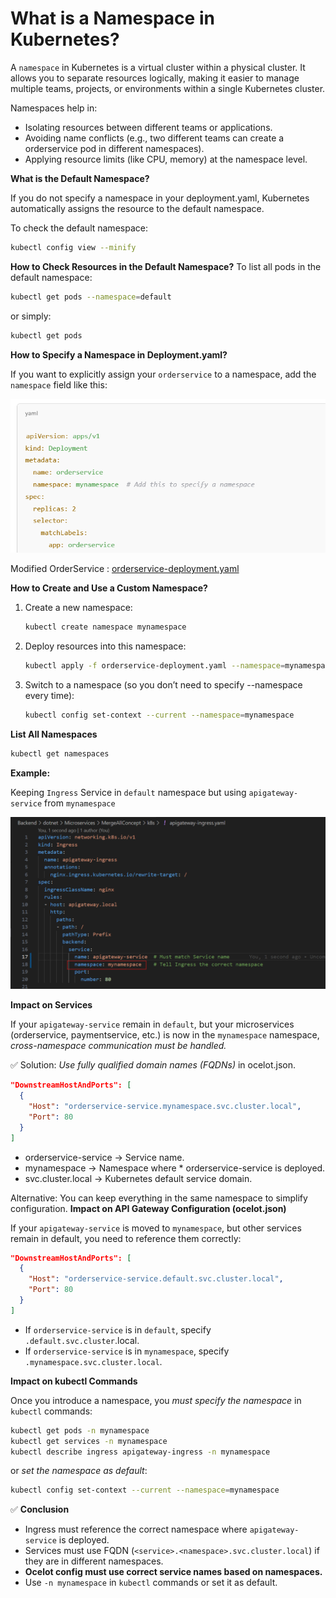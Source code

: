 # What is a Namespace in Kubernetes?

A `namespace` in Kubernetes is a virtual cluster within a physical cluster. It allows you to separate resources logically, making it easier to manage multiple teams, projects, or environments within a single Kubernetes cluster.

Namespaces help in:

* Isolating resources between different teams or applications.
* Avoiding name conflicts (e.g., two different teams can create a orderservice pod in different namespaces).
* Applying resource limits (like CPU, memory) at the namespace level.

**What is the Default Namespace?**

If you do not specify a namespace in your deployment.yaml, Kubernetes automatically assigns the resource to the default namespace.

To check the default namespace:
```bash
kubectl config view --minify 
```
**How to Check Resources in the Default Namespace?**
To list all pods in the default namespace:
```bash
kubectl get pods --namespace=default
```
or simply:

```bash
kubectl get pods
```
**How to Specify a Namespace in Deployment.yaml?**

If you want to explicitly assign your `orderservice` to a namespace, add the `namespace` field like this:

![order_namespace](../imgs/order_namespace.png)

Modified OrderService : [orderservice-deployment.yaml](../orderservice-deployment.yaml)


**How to Create and Use a Custom Namespace?**

1.  Create a new namespace:
    ```bash
    kubectl create namespace mynamespace
    ```
2.  Deploy resources into this namespace:
    ```bash
    kubectl apply -f orderservice-deployment.yaml --namespace=mynamespace
    ```
3. Switch to a namespace (so you don’t need to specify --namespace every time):
    ```bash
    kubectl config set-context --current --namespace=mynamespace
    ```
**List All Namespaces**

```bash
kubectl get namespaces
```

**Example:** 

Keeping `Ingress` Service in `default` namespace but using `apigateway-service` from `mynamespace`

![Ingress_apigatway](../imgs/Ingress_apigateway.png)


**Impact on Services**

If your `apigateway-service` remain in `default`, but your microservices (orderservice, paymentservice, etc.) is now in the `mynamespace` namespace, *cross-namespace communication must be handled.*

✅ Solution: *Use fully qualified domain names (FQDNs)* in ocelot.json.

```json
"DownstreamHostAndPorts": [
  {
    "Host": "orderservice-service.mynamespace.svc.cluster.local",
    "Port": 80
  }
]
```
* orderservice-service → Service name.
* mynamespace → Namespace where * orderservice-service is deployed.
* svc.cluster.local → Kubernetes default service domain.

Alternative: You can keep everything in the same namespace to simplify configuration.
**Impact on API Gateway Configuration (ocelot.json)**

If your `apigateway-service` is moved to `mynamespace`, but other services remain in default, you need to reference them correctly:

```json
"DownstreamHostAndPorts": [
  {
    "Host": "orderservice-service.default.svc.cluster.local",
    "Port": 80
  }
]
```
* If `orderservice-service` is in `default`, specify `.default.svc.cluster`.local.
* If `orderservice-service` is in `mynamespace`, specify `.mynamespace.svc.cluster.local`.

**Impact on kubectl Commands**

Once you introduce a namespace, you *must specify the namespace* in `kubectl` commands:
```bash
kubectl get pods -n mynamespace
kubectl get services -n mynamespace
kubectl describe ingress apigateway-ingress -n mynamespace
```
or *set the namespace as default*:

```bash
kubectl config set-context --current --namespace=mynamespace
```
✅ **Conclusion**

* Ingress must reference the correct namespace where `apigateway-service` is deployed.
* Services must use FQDN (`<service>.<namespace>.svc.cluster.local`) if they are in different namespaces.
* **Ocelot config must use correct service names based on namespaces.**
* Use `-n mynamespace` in `kubectl` commands or set it as default.